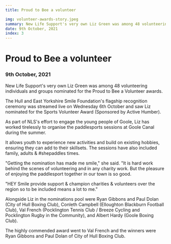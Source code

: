 ```yaml
---
title: Proud to Bee a volunteer

img: volunteer-awards-story.jpeg
summary: New Life Support's very own Liz Green was among 48 volunteering individuals and groups nominated for the Proud to Bee a Volunteer awards.
date: 9th October, 2021
index: 3
---
```


# Proud to Bee a volunteer

### 9th October, 2021

New Life Support's very own Liz Green was among 48 volunteering individuals and groups nominated for the Proud to Bee a Volunteer awards.

The Hull and East Yorkshire Smile Foundation's flagship recognition ceremony was streamed live on Wednesday 6th October and saw Liz nominated for the Sports Volunteer Award (Sponsored by Active Humber).

As part of NLS's effort to engage the young people of Goole, Liz has worked tirelessly to organise the paddlesports sessions at Goole Canal during the summer.

It allows youth to experience new activities and build on existing hobbies, ensuring they can add to their skillsets. The sessions have also included family, adults & #shepaddles times.

"Getting the nomination has made me smile," she said. "It is hard work behind the scenes of volunteering and in any charity work. But the pleasure of enjoying the paddlesport together in our town is so good.

"HEY Smile provide support & champion charities & volunteers over the region so to be included means a lot to me."

Alongside Liz in the nominations pool were Ryan Gibbons and Paul Dolan (City of Hull Boxing Club), Conleth Campbell (Elloughton Blackburn Football Club), Val French (Pocklington Tennis Club / Breeze Cycling and Pocklington Rugby in the Community), and Albert Hardy (Goole Boxing Club).

The highly commended award went to Val French and the winners were Ryan Gibbons and Paul Dolan of City of Hull Boxing Club.
